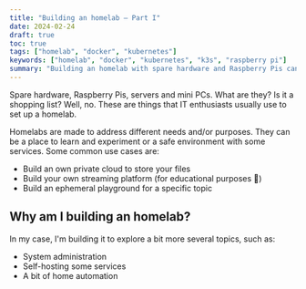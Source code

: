 ```yaml
---
title: "Building an homelab — Part I"
date: 2024-02-24
draft: true
toc: true
tags: ["homelab", "docker", "kubernetes"]
keywords: ["homelab", "docker", "kubernetes", "k3s", "raspberry pi"]
summary: "Building an homelab with spare hardware and Raspberry Pis can be funny as well as educational. This post covers a Kubernetes homelab built by using two Raspberry Pi 4 nodes."
---
```


Spare hardware, Raspberry Pis, servers and mini PCs. What are they? Is it a shopping list? Well, no. These are things that IT enthusiasts usually use to set up a homelab.

Homelabs are made to address different needs and/or purposes. They can be a place to learn and experiment or a safe environment with some services. Some common use cases are:
- Build an own private cloud to store your files
- Build your own streaming platform (for educational purposes 👀)
- Build an ephemeral playground for a specific topic

## Why am I building an homelab?

In my case, I'm building it to explore a bit more several topics, such as:
- System administration
- Self-hosting some services
- A bit of home automation
